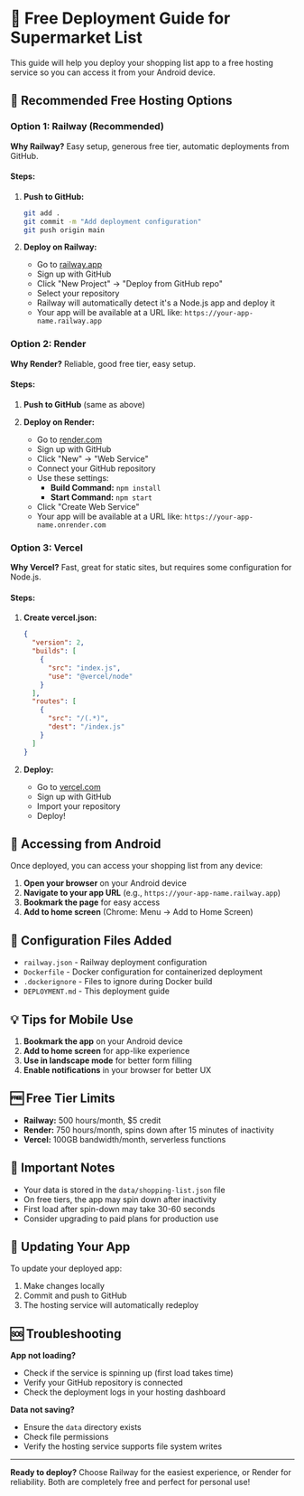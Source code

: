 # 🚀 Free Deployment Guide for Supermarket List

This guide will help you deploy your shopping list app to a free hosting service so you can access it from your Android device.

## 🎯 Recommended Free Hosting Options

### Option 1: Railway (Recommended)
**Why Railway?** Easy setup, generous free tier, automatic deployments from GitHub.

#### Steps:
1. **Push to GitHub:**
   ```bash
   git add .
   git commit -m "Add deployment configuration"
   git push origin main
   ```

2. **Deploy on Railway:**
   - Go to [railway.app](https://railway.app)
   - Sign up with GitHub
   - Click "New Project" → "Deploy from GitHub repo"
   - Select your repository
   - Railway will automatically detect it's a Node.js app and deploy it
   - Your app will be available at a URL like: `https://your-app-name.railway.app`

### Option 2: Render
**Why Render?** Reliable, good free tier, easy setup.

#### Steps:
1. **Push to GitHub** (same as above)

2. **Deploy on Render:**
   - Go to [render.com](https://render.com)
   - Sign up with GitHub
   - Click "New" → "Web Service"
   - Connect your GitHub repository
   - Use these settings:
     - **Build Command:** `npm install`
     - **Start Command:** `npm start`
   - Click "Create Web Service"
   - Your app will be available at a URL like: `https://your-app-name.onrender.com`

### Option 3: Vercel
**Why Vercel?** Fast, great for static sites, but requires some configuration for Node.js.

#### Steps:
1. **Create vercel.json:**
   ```json
   {
     "version": 2,
     "builds": [
       {
         "src": "index.js",
         "use": "@vercel/node"
       }
     ],
     "routes": [
       {
         "src": "/(.*)",
         "dest": "/index.js"
       }
     ]
   }
   ```

2. **Deploy:**
   - Go to [vercel.com](https://vercel.com)
   - Sign up with GitHub
   - Import your repository
   - Deploy!

## 📱 Accessing from Android

Once deployed, you can access your shopping list from any device:

1. **Open your browser** on your Android device
2. **Navigate to your app URL** (e.g., `https://your-app-name.railway.app`)
3. **Bookmark the page** for easy access
4. **Add to home screen** (Chrome: Menu → Add to Home Screen)

## 🔧 Configuration Files Added

- `railway.json` - Railway deployment configuration
- `Dockerfile` - Docker configuration for containerized deployment
- `.dockerignore` - Files to ignore during Docker build
- `DEPLOYMENT.md` - This deployment guide

## 💡 Tips for Mobile Use

1. **Bookmark the app** on your Android device
2. **Add to home screen** for app-like experience
3. **Use in landscape mode** for better form filling
4. **Enable notifications** in your browser for better UX

## 🆓 Free Tier Limits

- **Railway:** 500 hours/month, $5 credit
- **Render:** 750 hours/month, spins down after 15 minutes of inactivity
- **Vercel:** 100GB bandwidth/month, serverless functions

## 🚨 Important Notes

- Your data is stored in the `data/shopping-list.json` file
- On free tiers, the app may spin down after inactivity
- First load after spin-down may take 30-60 seconds
- Consider upgrading to paid plans for production use

## 🔄 Updating Your App

To update your deployed app:
1. Make changes locally
2. Commit and push to GitHub
3. The hosting service will automatically redeploy

## 🆘 Troubleshooting

**App not loading?**
- Check if the service is spinning up (first load takes time)
- Verify your GitHub repository is connected
- Check the deployment logs in your hosting dashboard

**Data not saving?**
- Ensure the `data` directory exists
- Check file permissions
- Verify the hosting service supports file system writes

---

**Ready to deploy?** Choose Railway for the easiest experience, or Render for reliability. Both are completely free and perfect for personal use!
